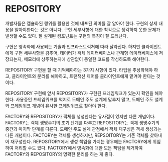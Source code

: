 # REPOSITORY

개발자들은 캡슐화된 행위를 활용한 것에 내포된 의미를 잘 알아야 한다. 구현의 상세 내용을 알아야한다는 것은 아니다. 구현 세부사항에 대한 착각으로 생각하지 못한 문제가 발생할 수도 있다. 잘 설계된 컴포넌트는 구현의 특징이 잘 드러난다.

구현은 영속화에 사용되는 기술과 인프라스트럭처에 따라 달라진다. 하지만 클라이언트에게 구현 세부사항을 감추어, 데이터가 객체 데이터베이스나 관계형 데이터베이스에 저장되는지, 메모리에 상주하는지에 상관없이 동일한 코드를 작성하도록 해야한다.

REPOSITORY 구현을 할 때 기억해야하는 3가지 사항이 있다. 타입을 추상화해야 하고, 클라이언트와 분리를 해야하고, 트랜잭션 제어를 클라이언트에게 맡겨야 한다는 것이다.

REPOSITORY 구현에 앞서 REPOSITORY가 구현된 프레임워크가 있는지 확인을 해야한다. 사용중인 프레임워크를 억지로 도메인 주도 설계에 맞추지 말고, 도메인 주도 설계와 프레임워크 개념이 유사한 프레임워크르 찾아야 한다.

FACTORY와 REPOSITORY가 객체를 생성한다는 유사점이 있지만 다른 개념이다. FACTORY는 객체 생명주기의 초기 단계를 다루고 REPOSITORY는 객체 생명주기의 중간과 마지막 단계를 다룬다. 도메인 주도 설계 관점에서 객체 재구성은 객체 생성과는 다른 개념이다. FACTORY는 객체를 생성하지만, REPSOITORY는 기존 객체를 찾아내어 재구성한다. REPOSITORY에서 생성 책임을 가지는 경우에는 FACTORY에게 위임하여 처리할 수도 있다. FACTORY에서 영속화에 대한 모든 책임을 제거하여 FACTORY와 REPOSITORY의 명확한 분리를 하는 게 좋다.

